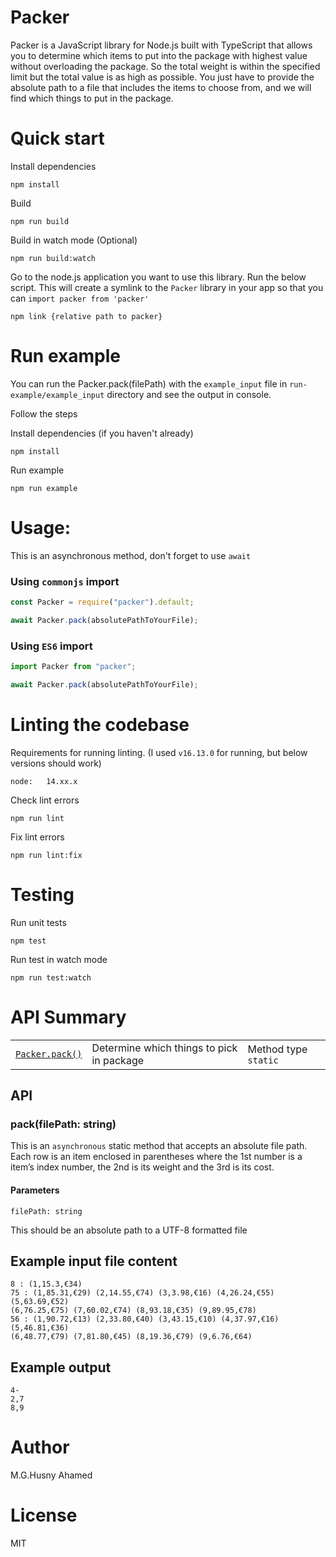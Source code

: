 # Packer

Packer is a JavaScript library for Node.js built with TypeScript that allows you to determine which items to put into the package with highest value without overloading the package. So the total weight is within the specified limit but the total value is as high as possible. You just have to provide the absolute path to a file that includes the items to choose from, and we will find which things to put in the package.


# Quick start

Install dependencies

    npm install

Build

    npm run build

Build in watch mode (Optional)

    npm run build:watch

Go to the node.js application you want to use this library. Run the below script.
This will create a symlink to the `Packer` library in your app so that you can `import packer from 'packer'`

    npm link {relative path to packer}

# Run example
You can run the Packer.pack(filePath) with the `example_input` file in `run-example/example_input` directory and see the output in console. 

Follow the steps

Install dependencies (if you haven't already)

    npm install

Run example

    npm run example

# Usage:

This is an asynchronous method, don't forget to use `await`

### Using `commonjs` import

```javascript
const Packer = require("packer").default;

await Packer.pack(absolutePathToYourFile);
```

### Using `ES6` import

```javascript
import Packer from "packer";

await Packer.pack(absolutePathToYourFile);
```

# Linting the codebase
Requirements for running linting. (I used `v16.13.0` for running, but below versions should work)

    node:   14.xx.x

Check lint errors

    npm run lint

Fix lint errors

    npm run lint:fix



# Testing

Run unit tests

    npm test

Run test in watch mode

    npm run test:watch

# API Summary

|                          |                                           |                      |
| ------------------------ | ----------------------------------------- | -------------------- |
| [`Packer.pack()`](#pack) | Determine which things to pick in package | Method type `static` |


## API

### pack(filePath: string)

This is an `asynchronous` static method that accepts an absolute file path. Each row is an item enclosed in parentheses where the 1st number is a item’s index number, the 2nd is its weight and the 3rd is its cost.

#### Parameters
`filePath: string`

This should be an absolute path to a UTF-8 formatted file

## Example input file content

```
8 : (1,15.3,€34)
75 : (1,85.31,€29) (2,14.55,€74) (3,3.98,€16) (4,26.24,€55) (5,63.69,€52)
(6,76.25,€75) (7,60.02,€74) (8,93.18,€35) (9,89.95,€78)
56 : (1,90.72,€13) (2,33.80,€40) (3,43.15,€10) (4,37.97,€16) (5,46.81,€36)
(6,48.77,€79) (7,81.80,€45) (8,19.36,€79) (9,6.76,€64)
```

## Example output

```
4-
2,7
8,9
```

# Author

M.G.Husny Ahamed

# License

MIT